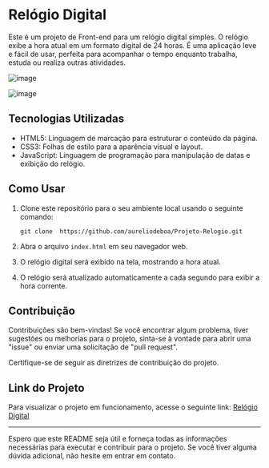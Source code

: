 # Relógio Digital

Este é um projeto de Front-end para um relógio digital simples. O relógio exibe a hora atual em um formato digital de 24 horas. É uma aplicação leve e fácil de usar, perfeita para acompanhar o tempo enquanto trabalha, estuda ou realiza outras atividades.

![image](https://github.com/aureliodeboa/Projeto-Relogio/assets/53971991/a3bbfaa9-8bc0-4a52-98af-69f9bee21e39)

![image](https://github.com/aureliodeboa/Projeto-Relogio/assets/53971991/6455231a-2acf-4a76-983f-cde755612975)


## Tecnologias Utilizadas

- HTML5: Linguagem de marcação para estruturar o conteúdo da página.
- CSS3: Folhas de estilo para a aparência visual e layout.
- JavaScript: Linguagem de programação para manipulação de datas e exibição do relógio.

## Como Usar

1. Clone este repositório para o seu ambiente local usando o seguinte comando:

   ```
   git clone  https://github.com/aureliodeboa/Projeto-Relogio.git
   ```

2. Abra o arquivo `index.html` em seu navegador web.

3. O relógio digital será exibido na tela, mostrando a hora atual.

4. O relógio será atualizado automaticamente a cada segundo para exibir a hora corrente.

## Contribuição

Contribuições são bem-vindas! Se você encontrar algum problema, tiver sugestões ou melhorias para o projeto, sinta-se à vontade para abrir uma "issue" ou enviar uma solicitação de "pull request".

Certifique-se de seguir as diretrizes de contribuição do projeto.



## Link do Projeto

Para visualizar o projeto em funcionamento, acesse o seguinte link: [Relógio Digital](https://relogio-digital-responsive.netlify.app/)

---

Espero que este README seja útil e forneça todas as informações necessárias para executar e contribuir para o projeto. Se você tiver alguma dúvida adicional, não hesite em entrar em contato.

